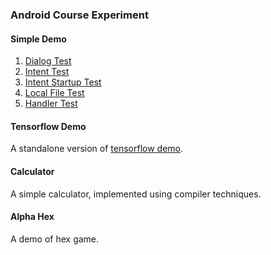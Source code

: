 ### Android Course Experiment

#### Simple Demo
1. [Dialog Test](dialog_test)
2. [Intent Test](intent_test)
3. [Intent Startup Test](intent_startup_test)
4. [Local File Test](local_file_test)
5. [Handler Test](handler_test)

#### Tensorflow Demo
A standalone version of [tensorflow demo](https://github.com/tensorflow/tensorflow/tree/master/tensorflow/examples/android).

#### Calculator
A simple calculator, implemented using compiler techniques.

#### Alpha Hex
A demo of hex game.